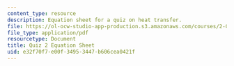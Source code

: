 ```yaml
---
content_type: resource
description: Equation sheet for a quiz on heat transfer.
file: https://ol-ocw-studio-app-production.s3.amazonaws.com/courses/2-051-introduction-to-heat-transfer-fall-2015/e32f70f7e00f34953447b606cea0421f_MIT2_051F15_EqnSheet_Q2_v3.pdf
file_type: application/pdf
resourcetype: Document
title: Quiz 2 Equation Sheet
uid: e32f70f7-e00f-3495-3447-b606cea0421f
---
```

